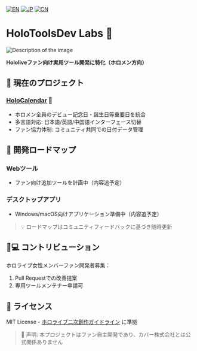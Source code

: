 [![EN](https://img.shields.io/badge/Lang-English-blue)](README.md)
[![JP](https://img.shields.io/badge/Lang-日本語-brightgreen)](README_JP.md)
[![CN](https://img.shields.io/badge/Lang-中文-blue)](README_CN.md)
# HoloToolsDev Labs 🎀

<picture>
  <source media="(prefers-color-scheme: dark)" srcset="https://github.com/user-attachments/assets/792028cb-ea9b-46b3-a8ec-095461632094">
  <source media="(prefers-color-scheme: light)" srcset="https://github.com/user-attachments/assets/3204fdee-3842-4e2a-ae00-9543dfdd8849">
  <img alt="Description of the image" src="https://github.com/user-attachments/assets/3204fdee-3842-4e2a-ae00-9543dfdd8849">
</picture>

**Hololiveファン向け実用ツール開発に特化（ホロメン方向）**

## 🌸 現在のプロジェクト

### [HoloCalendar](https://hksts.eu.org) 📅
- ホロメン全員のデビュー記念日・誕生日等重要日を統合
- 多言語対応: 日本語/英語/中国語インターフェース切替
- ファン協力体制: コミュニティ共同での日付データ管理

## 🚧 開発ロードマップ

### Webツール
- ファン向け追加ツールを計画中（内容追予定）

### デスクトップアプリ
- Windows/macOS向けアプリケーション準備中（内容追予定）

> 💡 ロードマップはコミュニティフィードバックに基づき随時更新

## 👩💻 コントリビューション
ホロライブ女性メンバーファン開発者募集：
1. Pull Requestでの改善提案
2. 専用ツールメンテナー申請可

## 📜 ライセンス
MIT License - [ホロライブ二次創作ガイドライン](https://hololivepro.com/terms/) に準拠

> 📢 声明: 本プロジェクトはファン自主開発であり、カバー株式会社とは公式関係ありません
